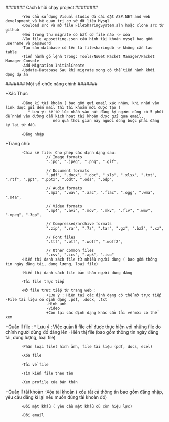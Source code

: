
####### Cách khởi chạy project ########

           -Yêu cầu sử dụng Visual studio đã cài đặt ASP.NET and web development và hệ quản trị cơ sở dữ liệu Mysql
           -Dowload src và mở file FileSharingSystem.sln hoặc clone src từ github
           -Nếu trong thư migrate có bất cứ file nào -> xóa
           -Vào file appsetting.json cấu hình tài khoản mysql bao gồm username và password
           -Tạo sẳn database có tên là filesharingdb -> không cần tạo table
           -Tiến hành gõ lệnh trong: Tools/NuGet Packet Manager/Packet Manager Console
           -Add-Migration InitialCreate
           -Update-Database Sau khi migrate xong có thể tiến hành khởi động dự án


####### Một số chức năng chính #######

+Xác Thực

           -Đăng kí tài khoản ( bao gồm gửi email xác nhận, khi nhấn vào link được gửi đến mail thì tài khoản mới được tạo )
              * Lưu ý: kể từ lúc nhấn vào nút đăng ký người dùng có 5 phút để nhấn vào đường dẫn kích hoạt tài khoản được gửi qua email, 
                         nếu quá thời gian này người dùng buộc phải đăng ký lại từ đầu.
                         
           -Đăng nhập


+Trang chủ:

           -Chia sẽ file: Cho phép các định dạng sau: 
                      // Image formats
                      ".jpg", ".jpeg", ".png", ".gif",
           
                      // Document formats
                      ".pdf", ".docx", ".doc", ".xls", ".xlsx", ".txt", ".rtf", ".ppt", ".pptx", ".odt", ".ods", ".odp", 
                  
                      // Audio formats
                      ".mp3", ".wav", ".aac", ".flac", ".ogg", ".wma", ".m4a", 
                  
                      // Video formats
                      ".mp4", ".avi", ".mov", ".mkv", ".flv", ".wmv", ".mpeg", ".3gp", 
                  
                      // Compressed/archive formats
                      ".zip", ".rar", ".7z", ".tar", ".gz", ".bz2", ".xz", 
                  
                      // Font files
                      ".ttf", ".otf", ".woff", ".woff2", 
                  
                      // Other common files
                      ".csv", ".ics", ".apk", ".iso"
           -Hiển thị danh sách file từ nhiều người dùng ( bao gồm thông tin ngày đăng tải, dung lượng, loại file)
           
           -Hiển thị danh sách file bản thân người dùng đăng
           
           -Tải file trực tiếp
           
           -Mở file trực tiếp từ trang web :
                      +Lưu ý : Hiện tại các định dạng có thể mở trực tiếp -File tài liệu có định dạng .pdf, .docx, .txt 
                      -Hình ảnh 
                      -Video 
                      +Còn lại các định dạng khác cần tải về mới có thể xem

+Quản lí file : 
           * Lưu ý : Việc quản lí file chỉ được thực hiện với những file do chính người dùng đó đăng lên
           -Hiển thị file (bao gồm thông tin ngày đăng tải, dung lượng, loại file)
           
           -Phân loại file( hình ảnh, file tài liệu (pdf, docs, ecel)
           
           -Xóa file
           
           -Tải về file
           
           -Tìm kiếm file theo tên
           
           -Xem profile của bản thân

+Quản lí tài khoản
           -Xóa tài khoản ( xóa tất cả thông tin bao gồm đăng nhập, yêu cầu đăng kí lại nếu muốn dùng tài khoản đó)
           
           -Đổi mật khẩu ( yêu cầu mật khẩu cũ còn hiệu lực)
           
           -Đổi email
           


